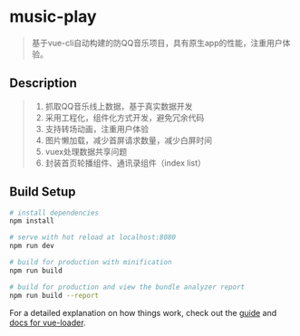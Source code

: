 # music-play

> 基于vue-cli自动构建的防QQ音乐项目，具有原生app的性能，注重用户体验。

## Description

> 1. 抓取QQ音乐线上数据，基于真实数据开发
> 1. 采用工程化，组件化方式开发，避免冗余代码
> 1. 支持转场动画，注重用户体验
> 1. 图片懒加载，减少首屏请求数量，减少白屏时间
> 1. vuex处理数据共享问题
> 1. 封装首页轮播组件、通讯录组件（index list）

## Build Setup

``` bash
# install dependencies
npm install

# serve with hot reload at localhost:8080
npm run dev

# build for production with minification
npm run build

# build for production and view the bundle analyzer report
npm run build --report
```

For a detailed explanation on how things work, check out the [guide](http://vuejs-templates.github.io/webpack/) and [docs for vue-loader](http://vuejs.github.io/vue-loader).
